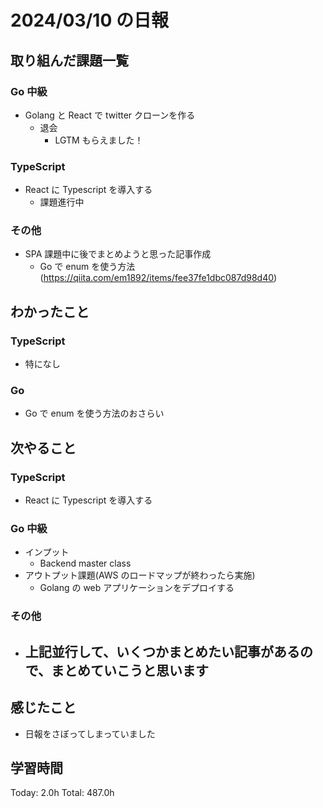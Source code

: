# 2024/03/10 の日報

## 取り組んだ課題一覧

### Go 中級

- Golang と React で twitter クローンを作る
  - 退会
    - LGTM もらえました！

### TypeScript

- React に Typescript を導入する
  - 課題進行中

### その他

- SPA 課題中に後でまとめようと思った記事作成
  - Go で enum を使う方法(https://qiita.com/em1892/items/fee37fe1dbc087d98d40)

## わかったこと

### TypeScript

- 特になし

### Go

- Go で enum を使う方法のおさらい

## 次やること

### TypeScript

- React に Typescript を導入する

### Go 中級

- インプット
  - Backend master class
- アウトプット課題(AWS のロードマップが終わったら実施)
  - Golang の web アプリケーションをデプロイする

### その他

- 上記並行して、いくつかまとめたい記事があるので、まとめていこうと思います
  -

## 感じたこと

- 日報をさぼってしまっていました

## 学習時間

Today: 2.0h
Total: 487.0h
